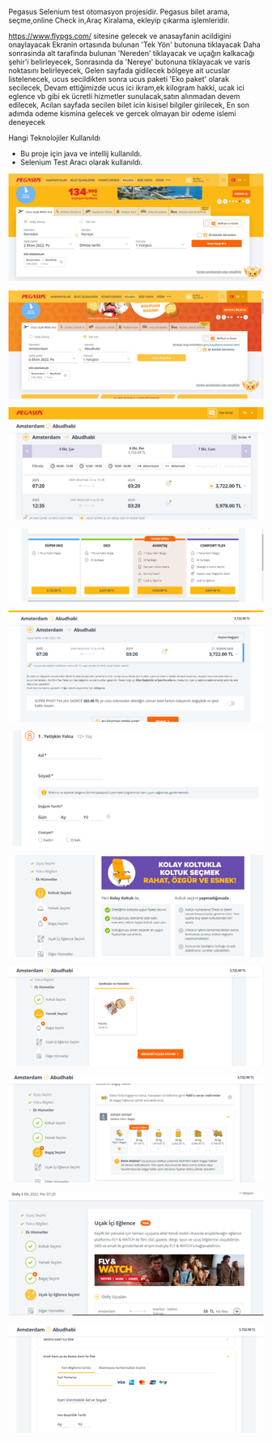 Pegasus Selenium test otomasyon projesidir. Pegasus bilet arama, seçme,online Check in,Araç Kiralama, ekleyip çıkarma işlemleridir.

https://www.flypgs.com/ sitesine gelecek ve anasayfanin acildigini onaylayacak
Ekranin ortasında bulunan 'Tek Yön' butonuna tiklayacak
Daha sonrasinda alt tarafinda bulunan 'Nereden' tiklayacak ve uçağın kalkacağı şehir'i belirleyecek,
Sonrasında da 'Nereye' butonuna tiklayacak ve varis noktasını belirleyecek,
Gelen sayfada gidilecek bölgeye ait ucuslar listelenecek, ucus secildikten sonra ucus paketi 'Eko paket' olarak secilecek,
Devam ettiğimizde ucus ici ikram,ek kilogram hakki, ucak ici eglence vb gibi ek ücretli hizmetler sunulacak,satın alınmadan devem edilecek,
Acilan sayfada secilen bilet icin kisisel bilgiler girilecek,
En son adımda odeme kismina gelecek ve gercek olmayan bir odeme islemi deneyecek


Hangi Teknolojiler Kullanıldı

- Bu proje için java ve intellij kullanıldı.
- Selenium Test Aracı olarak kullanıldı.

![img.png](img.png)

![img_1.png](img_1.png)

![img_2.png](img_2.png)

![img_3.png](img_3.png)

![img_4.png](img_4.png)

![img_5.png](img_5.png)

![img_6.png](img_6.png)

![img_7.png](img_7.png)

![img_8.png](img_8.png)

![img_9.png](img_9.png)

![img_10.png](img_10.png)